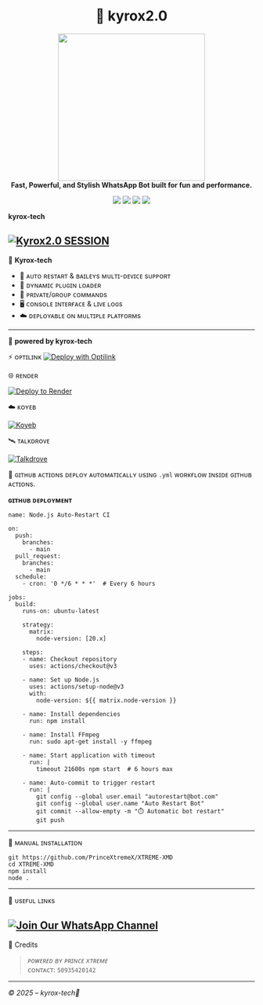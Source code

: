 
<h1 align="center">👺 kyrox2.0</h1>

<p align="center">
  <img src="https://i.postimg.cc/jSY1Y03n/Screenshot-20230531-215658.png" width="300"/><br>
  <b>Fast, Powerful, and Stylish WhatsApp Bot built for fun and performance.</b>
</p>

<p align="center">
  <a href="https://github.com/PrinceXtremeX/XTREME-XMD"><img src="https://img.shields.io/github/stars/PrinceXtremeX/XTREME-XMD?style=flat-square&color=yellow"></a>
  <a href="https://github.com/PrinceXtremeX/XTREME-XMD/fork"><img src="https://img.shields.io/github/forks/PrinceXtremeX/XTREME-XMD?style=flat-square&color=lightblue"></a>
  <a href="https://whatsapp.com/channel/0029VbBB2LTFi8xaGjuupv2a"><img src="https://img.shields.io/badge/WhatsApp-Channel-25D366?style=flat-square&logo=whatsapp"></a>
  <a href="https://github.com/PrinceXtremeX"><img src="https://img.shields.io/badge/Dev-Kyrox-tech-blueviolet?style=flat-square"></a>
</p>

**kyrox-tech**

[![Kyrox2.0 SESSION](https://img.shields.io/badge/XTREME%20-XMD%20SESSION-25D366?style=for-the-badge&logo=whatsapp&logoColor=white)](https://haiko-mdx-v2-session.onrender.com)
---

🧠 **Kyrox-tech**

- 🔁 ᴀᴜᴛᴏ ʀᴇsᴛᴀʀᴛ & ʙᴀɪʟᴇʏs ᴍᴜʟᴛɪ-ᴅᴇᴠɪᴄᴇ sᴜᴘᴘᴏʀᴛ  
- 🔌 ᴅʏɴᴀᴍɪᴄ ᴘʟᴜɢɪɴ ʟᴏᴀᴅᴇʀ  
- 🔐 ᴘʀɪᴠᴀᴛᴇ/ɢʀᴏᴜᴘ ᴄᴏᴍᴍᴀɴᴅs  
- 🖥️ ᴄᴏɴsᴏʟᴇ ɪɴᴛᴇʀғᴀᴄᴇ & ʟɪᴠᴇ ʟᴏɢs  
- ☁️ ᴅᴇᴘʟᴏʏᴀʙʟᴇ ᴏɴ ᴍᴜʟᴛɪᴘʟᴇ ᴘʟᴀᴛғᴏʀᴍs  

---

🚀 **powered by kyrox-tech**

⚡ ᴏᴘᴛɪʟɪɴᴋ
[![Deploy with Optilink](https://img.shields.io/badge/Deploy%20Now-OptiLink-2ecc71?style=for-the-badge)]([https://optiklink.com/home])

🌐 ʀᴇɴᴅᴇʀ

[![Deploy to Render](https://render.com/images/deploy-to-render-button.svg)](https://render.com/deploy?repo=https://github.com/PrinceXtremeX/XTREME-XMD.git)

☁️ ᴋᴏʏᴇʙ

[![Koyeb](https://img.shields.io/badge/Deploy-Koyeb-00C2FF?style=for-the-badge&logo=koyeb)](https://www.koyeb.com)

🛰️ ᴛᴀʟᴋᴅʀᴏᴠᴇ

[![Talkdrove](https://img.shields.io/badge/Deploy-Talkdrove-orange?style=for-the-badge)](#)

🔄 ɢɪᴛʜᴜʙ ᴀᴄᴛɪᴏɴs
ᴅᴇᴘʟᴏʏ ᴀᴜᴛᴏᴍᴀᴛɪᴄᴀʟʟʏ ᴜsɪɴɢ `.yml` ᴡᴏʀᴋғʟᴏᴡ ɪɴsɪᴅᴇ ɢɪᴛʜᴜʙ ᴀᴄᴛɪᴏɴs.


**ɢɪᴛʜᴜʙ ᴅᴇᴘʟᴏʏᴍᴇɴᴛ** 

```
name: Node.js Auto-Restart CI

on:
  push:
    branches:
      - main
  pull_request:
    branches:
      - main
  schedule:
    - cron: '0 */6 * * *'  # Every 6 hours

jobs:
  build:
    runs-on: ubuntu-latest

    strategy:
      matrix:
        node-version: [20.x]

    steps:
    - name: Checkout repository
      uses: actions/checkout@v3

    - name: Set up Node.js
      uses: actions/setup-node@v3
      with:
        node-version: ${{ matrix.node-version }}

    - name: Install dependencies
      run: npm install

    - name: Install FFmpeg
      run: sudo apt-get install -y ffmpeg

    - name: Start application with timeout
      run: |
        timeout 21600s npm start  # 6 hours max

    - name: Auto-commit to trigger restart
      run: |
        git config --global user.email "autorestart@bot.com"
        git config --global user.name "Auto Restart Bot"
        git commit --allow-empty -m "⏱️ Automatic bot restart"
        git push
```

---

🧰 ᴍᴀɴᴜᴀʟ ɪɴsᴛᴀʟʟᴀᴛɪᴏɴ

```ʙᴀsʜ
git https://github.com/PrinceXtremeX/XTREME-XMD
cd XTREME-XMD
npm install
node .
```

---

🔗 ᴜsᴇғᴜʟ ʟɪɴᴋs

[![Join Our WhatsApp Channel](https://whatsapp.com/channel/0029VbBB2LTFi8xaGjuupv2a)](https://whatsapp.com/channel/0029Vb9qyTY47XeJ7i0wcQ40)
---

👺 Credits

> *ᴘᴏᴡᴇʀᴇᴅ ʙʏ ᴘʀɪɴᴄᴇ xᴛʀᴇᴍᴇ*  
> ᴄᴏɴᴛᴀᴄᴛ: `50935420142`

---

*©️ 2025 – kyrox-tech👺*

